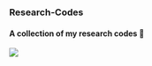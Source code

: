 ### Research-Codes
#### A collection of my research codes :crocodile:
![](https://github.com/Research-Codes/etc//club-penguin.gif)

